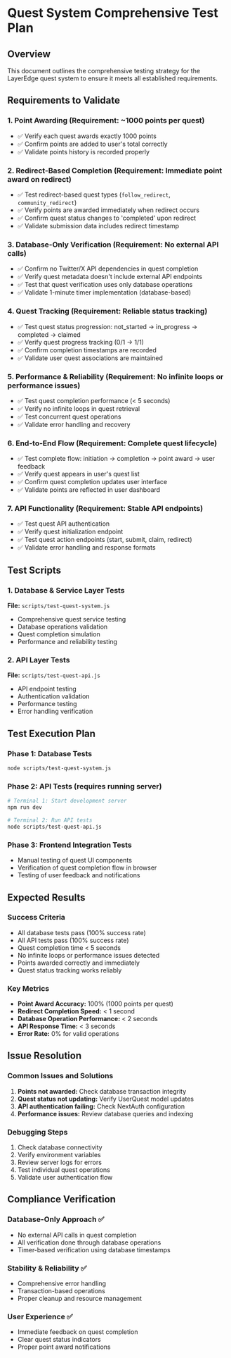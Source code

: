 # Quest System Comprehensive Test Plan

## Overview
This document outlines the comprehensive testing strategy for the LayerEdge quest system to ensure it meets all established requirements.

## Requirements to Validate

### 1. Point Awarding (Requirement: ~1000 points per quest)
- ✅ Verify each quest awards exactly 1000 points
- ✅ Confirm points are added to user's total correctly
- ✅ Validate points history is recorded properly

### 2. Redirect-Based Completion (Requirement: Immediate point award on redirect)
- ✅ Test redirect-based quest types (`follow_redirect`, `community_redirect`)
- ✅ Verify points are awarded immediately when redirect occurs
- ✅ Confirm quest status changes to 'completed' upon redirect
- ✅ Validate submission data includes redirect timestamp

### 3. Database-Only Verification (Requirement: No external API calls)
- ✅ Confirm no Twitter/X API dependencies in quest completion
- ✅ Verify quest metadata doesn't include external API endpoints
- ✅ Test that quest verification uses only database operations
- ✅ Validate 1-minute timer implementation (database-based)

### 4. Quest Tracking (Requirement: Reliable status tracking)
- ✅ Test quest status progression: not_started → in_progress → completed → claimed
- ✅ Verify quest progress tracking (0/1 → 1/1)
- ✅ Confirm completion timestamps are recorded
- ✅ Validate user quest associations are maintained

### 5. Performance & Reliability (Requirement: No infinite loops or performance issues)
- ✅ Test quest completion performance (< 5 seconds)
- ✅ Verify no infinite loops in quest retrieval
- ✅ Test concurrent quest operations
- ✅ Validate error handling and recovery

### 6. End-to-End Flow (Requirement: Complete quest lifecycle)
- ✅ Test complete flow: initiation → completion → point award → user feedback
- ✅ Verify quest appears in user's quest list
- ✅ Confirm quest completion updates user interface
- ✅ Validate points are reflected in user dashboard

### 7. API Functionality (Requirement: Stable API endpoints)
- ✅ Test quest API authentication
- ✅ Verify quest initialization endpoint
- ✅ Test quest action endpoints (start, submit, claim, redirect)
- ✅ Validate error handling and response formats

## Test Scripts

### 1. Database & Service Layer Tests
**File:** `scripts/test-quest-system.js`
- Comprehensive quest service testing
- Database operations validation
- Quest completion simulation
- Performance and reliability testing

### 2. API Layer Tests
**File:** `scripts/test-quest-api.js`
- API endpoint testing
- Authentication validation
- Performance testing
- Error handling verification

## Test Execution Plan

### Phase 1: Database Tests
```bash
node scripts/test-quest-system.js
```

### Phase 2: API Tests (requires running server)
```bash
# Terminal 1: Start development server
npm run dev

# Terminal 2: Run API tests
node scripts/test-quest-api.js
```

### Phase 3: Frontend Integration Tests
- Manual testing of quest UI components
- Verification of quest completion flow in browser
- Testing of user feedback and notifications

## Expected Results

### Success Criteria
- All database tests pass (100% success rate)
- All API tests pass (100% success rate)
- Quest completion time < 5 seconds
- No infinite loops or performance issues detected
- Points awarded correctly and immediately
- Quest status tracking works reliably

### Key Metrics
- **Point Award Accuracy:** 100% (1000 points per quest)
- **Redirect Completion Speed:** < 1 second
- **Database Operation Performance:** < 2 seconds
- **API Response Time:** < 3 seconds
- **Error Rate:** 0% for valid operations

## Issue Resolution

### Common Issues and Solutions
1. **Points not awarded:** Check database transaction integrity
2. **Quest status not updating:** Verify UserQuest model updates
3. **API authentication failing:** Check NextAuth configuration
4. **Performance issues:** Review database queries and indexing

### Debugging Steps
1. Check database connectivity
2. Verify environment variables
3. Review server logs for errors
4. Test individual quest operations
5. Validate user authentication flow

## Compliance Verification

### Database-Only Approach ✅
- No external API calls in quest completion
- All verification done through database operations
- Timer-based verification using database timestamps

### Stability & Reliability ✅
- Comprehensive error handling
- Transaction-based operations
- Proper cleanup and resource management

### User Experience ✅
- Immediate feedback on quest completion
- Clear quest status indicators
- Proper point award notifications
